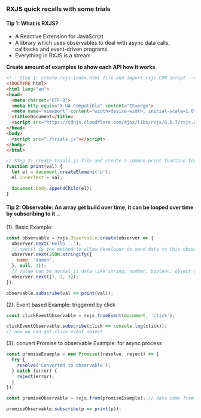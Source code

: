 ### RXJS quick recalls with some trials

#### Tip 1: What is RXJS?

- A Reactive Extension for JavaScript
- A library which uses observables to deal with async data calls, callbacks and event-driven programs.
- Everything in RXJS is a stream

<b>Create amount of examples to show each API how it works</b>

```html
<!-- Step 1: create rxjs-index.html file and import rxjs CDN script -->
<!DOCTYPE html>
<html lang="en">
<head>
  <meta charset="UTF-8">
  <meta http-equiv="X-UA-Compatible" content="IE=edge">
  <meta name="viewport" content="width=device-width, initial-scale=1.0">
  <title>Document</title>
  <script src="https://cdnjs.cloudflare.com/ajax/libs/rxjs/6.6.7/rxjs.umd.min.js" integrity="sha512-0/2ebe9lI6BcinFBXFjbBkquDfccT2wP+E48pecciFuGMXPRNdInXZawHiM2NUUVJ4/aKAzyebbvh+CkvRhwTA==" crossorigin="anonymous" referrerpolicy="no-referrer"></script>
</head>
<body>
  <script src="./trials.js"></script>
</body>
</html>
```

```js
// Step 2: create trials.js file and create a common print function for print all the result later, following below: 
function print(val) {
  let el = document.createElement('p');
  el.innerText = val;

  document.body.appendChild(el);
}
```

#### Tip 2: Observable: An array get build over time, it can be looped over time by subscribing to it ..

(1). Basic Example:

```js
const observable = rxjs.Observable.create(observer => {
  observer.next('Hello ..');
  // next() is the method to allow developer to send data to this observable stream.
  observer.next(JSON.stringify({
    name: 'damon',
  }, null, 2));
  // value can be normal js data like string, number, boolean, object or array
  observer.next([1, 2, 3]);
});

observable.subscribe(val => print(val));
```

(2). Event based Example: triggered by click

```js
const clickEventObservable = rxjs.fromEvent(document, 'click');

clickEventObservable.subscribe(click => console.log(click));
// now we can get click event object
```

(3). convert Promise to observable Example: for async process

```js
const promiseExample = new Promise((resolve, reject) => {
  try {
    resolve('Converted to observable');
  } catch (error) {
    reject(error);
  }
});

const promiseObservable = rxjs.from(promiseExample); // data come from a promise

promiseObservable.subscribe(p => print(p));
```
